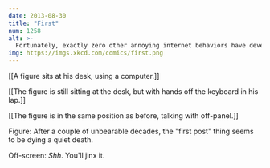 ```yaml
---
date: 2013-08-30
title: "First"
num: 1258
alt: >-
  Fortunately, exactly zero other annoying internet behaviors have developed during this time.
img: https://imgs.xkcd.com/comics/first.png
---
```

[[A figure sits at his desk, using a computer.]]

[[The figure is still sitting at the desk, but with hands off the keyboard in his lap.]]

[[The figure is in the same position as before, talking with off-panel.]]

Figure: After a couple of unbearable decades, the "first post" thing seems to be dying a quiet death. 

Off-screen: *Shh*. You'll jinx it.

